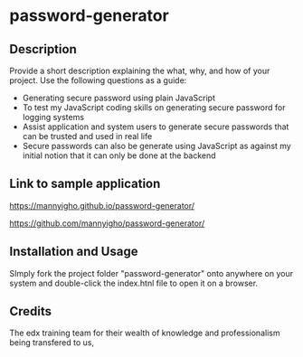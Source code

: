 # password-generator

## Description

Provide a short description explaining the what, why, and how of your project. Use the following questions as a guide:

- Generating secure password using plain JavaScript
- To test my JavaScript coding skills on generating secure password for logging systems
- Assist application and system users to generate secure passwords that can be trusted and used in real life
- Secure passwords can also be generate using JavaScript as against my initial notion that it can only be done at the backend

## Link to sample application

https://mannyigho.github.io/password-generator/

https://github.com/mannyigho/password-generator/


## Installation and Usage

SImply fork the project folder "password-generator" onto anywhere on your system and double-click the index.htnl file to open it on a browser.

## Credits

The edx training team for their wealth of knowledge and professionalism being transfered to us,
